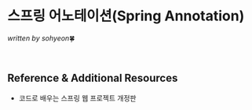 # 스프링 어노테이션(Spring Annotation)
*written by sohyeon*🍀

<br>

## Reference & Additional Resources
* 코드로 배우는 스프링 웹 프로젝트 개정판


